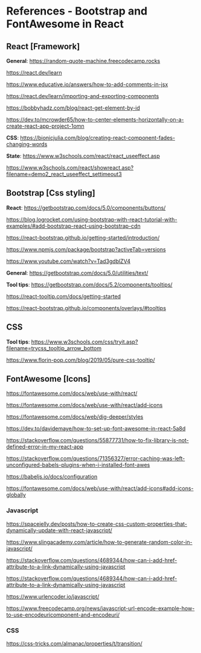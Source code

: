 # References - Bootstrap and FontAwesome in React

## React [Framework]

__General__:
https://random-quote-machine.freecodecamp.rocks

https://react.dev/learn

https://www.educative.io/answers/how-to-add-comments-in-jsx

https://react.dev/learn/importing-and-exporting-components

https://bobbyhadz.com/blog/react-get-element-by-id

https://dev.to/mcrowder65/how-to-center-elements-horizontally-on-a-create-react-app-project-1omn
    
__CSS__:
https://bionicjulia.com/blog/creating-react-component-fades-changing-words
    
__State__:
https://www.w3schools.com/react/react_useeffect.asp

https://www.w3schools.com/react/showreact.asp?filename=demo2_react_useeffect_settimeout3
    
## Bootstrap [Css styling]

__React__:
https://getbootstrap.com/docs/5.0/components/buttons/

https://blog.logrocket.com/using-bootstrap-with-react-tutorial-with-examples/#add-bootstrap-react-using-bootstrap-cdn

https://react-bootstrap.github.io/getting-started/introduction/

https://www.npmjs.com/package/bootstrap?activeTab=versions

https://www.youtube.com/watch?v=Tad3gdblZV4

__General__:
https://getbootstrap.com/docs/5.0/utilities/text/

__Tool tips__:
https://getbootstrap.com/docs/5.2/components/tooltips/

https://react-tooltip.com/docs/getting-started

https://react-bootstrap.github.io/components/overlays/#tooltips


## CSS

__Tool tips__:
https://www.w3schools.com/css/tryit.asp?filename=trycss_tooltip_arrow_bottom

https://www.florin-pop.com/blog/2019/05/pure-css-tooltip/


## FontAwesome [Icons]

https://fontawesome.com/docs/web/use-with/react/

https://fontawesome.com/docs/web/use-with/react/add-icons

https://fontawesome.com/docs/web/dig-deeper/styles

https://dev.to/davidemaye/how-to-set-up-font-awesome-in-react-5a8d

https://stackoverflow.com/questions/55877731/how-to-fix-library-is-not-defined-error-in-my-react-app

https://stackoverflow.com/questions/71356327/error-caching-was-left-unconfigured-babels-plugins-when-i-installed-font-awes

https://babeljs.io/docs/configuration

https://fontawesome.com/docs/web/use-with/react/add-icons#add-icons-globally

### Javascript

https://spacejelly.dev/posts/how-to-create-css-custom-properties-that-dynamically-update-with-react-javascript/

https://www.slingacademy.com/article/how-to-generate-random-color-in-javascript/

https://stackoverflow.com/questions/4689344/how-can-i-add-href-attribute-to-a-link-dynamically-using-javascript

https://stackoverflow.com/questions/4689344/how-can-i-add-href-attribute-to-a-link-dynamically-using-javascript

https://www.urlencoder.io/javascript/

https://www.freecodecamp.org/news/javascript-url-encode-example-how-to-use-encodeuricomponent-and-encodeuri/

### CSS

https://css-tricks.com/almanac/properties/t/transition/

